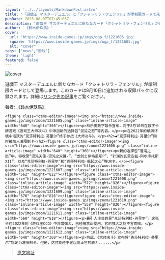 ```yaml
---
layout: '../../layouts/MarkdownPost.astro'
title: '『遊戯王 マスターデュエル』に「クシャトリラ・フェンリル」が準制限カードで来襲！収録パックは8月10日に追加'
pubDate: 2023-08-07T07:45:03Z
description: '遊戯王 マスターデュエルに新たなカード「クシャトリラ・フェンリル」が準制限カードとして登場します。このカードは8月10日に追加される収録パックに収録されます。詳細はリンク先の記事をご覧ください。'
author: '《鈴木伊玖馬》'
cover:
  url: 'https://www.inside-games.jp/imgs/ogp_f/1221605.jpg'
  square: 'https://www.inside-games.jp/imgs/ogp_f/1221605.jpg'
  alt: "cover"
tags: ["news","游戏"]
theme: 'light'
featured: false
---
```


![cover](https://www.inside-games.jp/imgs/ogp_f/1221605.jpg)

遊戯王 マスターデュエルに新たなカード「クシャトリラ・フェンリル」が準制限カードとして登場します。このカードは8月10日に追加される収録パックに収録されます。詳細は[リンク先の記事](https://www.inside-games.jp/article/2023/08/07/147685.html)をご覧ください。

著者: [《鈴木伊玖馬》](/author/10288/recent/%E9%88%B4%E6%9C%A8%E4%BC%8A%E7%8E%96%E9%A6%AC)

    <figure class="ctms-editor-image"><img src="https://www.inside-games.jp/imgs/zoom/1221605.png" class="inline-article-image" width="640" height="360"></figure><p>科乐美数字娱乐宣布，将于8月10日在数字卡牌游戏《游戏王大师决斗》中添加新的选择包“混沌之怒”等内容。</p><p>在2022年的纸牌环境中活跃的“克莎特利拉·芬里尔”终于参战《大师决斗》。</p><h2>◆“克莎特利拉·芬里尔”同时被加入准限制卡</h2><figure class="ctms-editor-image"><img src="https://www.inside-games.jp/imgs/zoom/1221606.png" class="inline-article-image" width="640" height="360"></figure><p>新的选择包“混沌之怒”中，将收录“混沌天使-混沌之双翼-”、“龙剑士伊格尼斯P”、“针渊的瓦里安兹-阿尔库托斯XII”，以及“克莎特利拉·芬里尔”和“克莎特利拉·崛起之心”等UR卡。</p><figure class="ctms-editor-image"><img src="https://www.inside-games.jp/imgs/zoom/1221607.png" class="inline-article-image" width="562" height="822"></figure><figure class="ctms-editor-image"><img src="https://www.inside-games.jp/imgs/zoom/1221608.png" class="inline-article-image" width="572" height="826"></figure><figure class="ctms-editor-image"><img src="https://www.inside-games.jp/imgs/zoom/1221609.png" class="inline-article-image" width="570" height="826"></figure><figure class="ctms-editor-image"><img src="https://www.inside-games.jp/imgs/zoom/1221610.png" class="inline-article-image" width="558" height="820"></figure><figure class="ctms-editor-image"><img src="https://www.inside-games.jp/imgs/zoom/1221611.png" class="inline-article-image" width="560" height="818"></figure><p>最引人注目的是“克莎特利拉·芬里尔”。这张卡在2022年的《游戏王OCG》中非常强大，已经被禁止使用。它的强大之处不言而喻。</p><figure class="ctms-editor-image"><img src="https://www.inside-games.jp/imgs/zoom/1221612.png" class="inline-article-image" width="640" height="360"></figure><p>为此，《大师决斗》宣布将“克莎特利拉·芬里尔”指定为准限制卡。但是，这可能还不足以阻止它的威力......</p>

>[原文地址](https://www.inside-games.jp/article/2023/08/07/147685.html)  